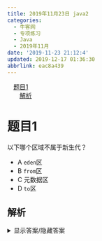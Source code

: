```yaml
---
title: 2019年11月23日 java2
categories: 
  - 牛客网
  - 专项练习
  - Java
  - 2019年11月
date: '2019-11-23 21:12:4'
updated: 2019-12-17 01:36:30
abbrlink: eac8a439
---
```

<div id='my_toc'><a href="/exam/eac8a439/#题目1" class="header_1">题目1</a><br><a href="/exam/eac8a439/#解析" class="header_2">解析</a><br></div>
<style>
    .header_1{
        margin-left: 1em;
    }
    .header_2{
        margin-left: 2em;
    }
    .header_3{
        margin-left: 3em;
    }
    .header_4{
        margin-left: 4em;
    }
    .header_5{
        margin-left: 5em;
    }
    .header_6{
        margin-left: 6em;
    }
</style>
<!--more-->
<script>if (navigator.platform.search('arm')==-1){document.getElementById('my_toc').style.display = 'none';}
var e,p = document.getElementsByTagName('p');while (p.length>0) {e = p[0];e.parentElement.removeChild(e);}
</script>

<!--end-->
# 题目1
以下哪个区域不属于新生代？
- A `eden`区
- B `from`区
- C 元数据区
- D `to`区

## 解析
<details><summary>显示答案/隐藏答案</summary>正确答案: C</details>


